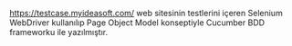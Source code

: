 https://testcase.myideasoft.com/ web sitesinin testlerini içeren Selenium WebDriver kullanılıp Page Object Model konseptiyle Cucumber BDD frameworku ile yazılmıştır.
